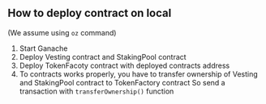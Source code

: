 ## How to deploy contract on local

(We assume using `oz` command)

1. Start Ganache
1. Deploy Vesting contract and StakingPool contract
1. Deploy TokenFacoty contract with deployed contracts address
1. To contracts works properly, you have to transfer ownership of Vesting and StakingPool contract to TokenFactory contract
   So send a transaction with `transferOwnership()` function

